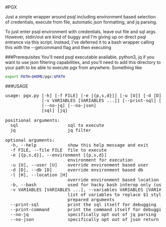 #PGX

Just a simple wrapper around psql including environment based selection of
credentials, execute from file, automatic json formatting, and jq parsing.

To just enter psql environment with credentials, leave out file and sql args.
However, stdin/out are kind of buggy and I'm giving up on direct psql entrance
via this script. Instead, I've deferred it to a bash wrapper calling this with
the --getcommand flag and then executing

###Prerequisites
You'll need psql executable available, python3, jq if you want to use json filtering capabilities,
and you'll need to add this directory to your path to be able to execute pgx from anywhere.
Something like
```bash 
export PATH=$HOME/pgx:$PATH
```

###USAGE
<pre>
usage: pgx.py [-h] [-f FILE] [-e [{p,s,d}]] [-u [U]] [-d [D]] [-l [H]] [-b]
              [-v VARIABLES [VARIABLES ...]] [--print-sql] [--print-command]
              [--no-jq] [--no-json]
              [sql] [jq]

positional arguments:
  sql                   sql to execute
  jq                    jq filter

optional arguments:
  -h, --help            show this help message and exit
  -f FILE, --file FILE  file to execute
  -e [{p,s,d}], --environment [{p,s,d}]
                        environment for execution
  -u [U], --user [U]    override environment based user
  -d [D], --db [D]      override environment based db
  -l [H], --location [H]
                        override environment based location (host)
  -b, --bash            used for hacky bash interop only (used by pgx script)
  -v VARIABLES [VARIABLES ...], --variables VARIABLES [VARIABLES ...]
                        list of variables to replace $1 style
                        prepared arguments
  --print-sql           print the sql itself for debugging
  --print-command       print the command itself for debugging
  --no-jq               specifically opt out of jq parsing
  --no-json             specifically opt out of json return format
</pre>
